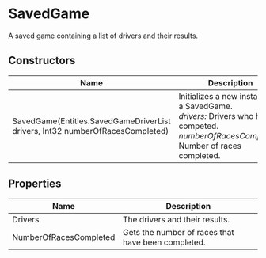 # SavedGame

A saved game containing a list of drivers and their results.



## Constructors

| Name            | Description        |
|-----------------|--------------------|
| SavedGame(Entities.SavedGameDriverList drivers, Int32 numberOfRacesCompleted) |  Initializes a new instance of a SavedGame.<br />*drivers:* Drivers who have competed.<br />*numberOfRacesCompleted:* Number of races completed.<br /> 


## Properties

| Name            | Description        |
|-----------------|--------------------|
| Drivers   |  The drivers and their results. 
| NumberOfRacesCompleted   |  Gets the number of races that have been completed. 


